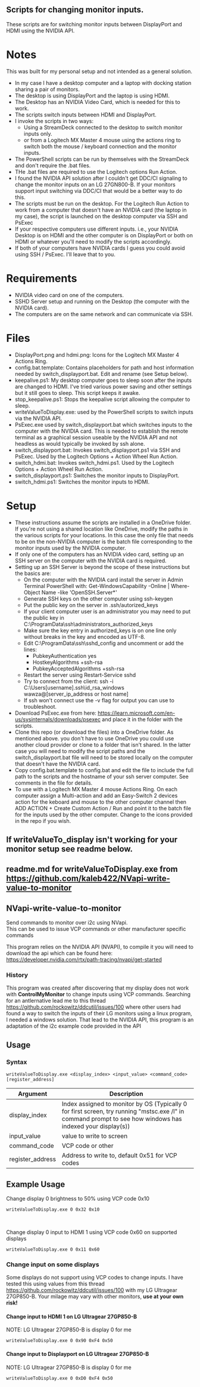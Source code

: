 ## Scripts for changing monitor inputs.

These scripts are for switching monitor inputs between DisplayPort and HDMI using the NVIDIA API.

# Notes

This was built for my personal setup and not intended as a general solution.

* In my case I have a desktop computer and a laptop with docking station sharing a pair of monitors.
* The desktop is using DisplayPort and the laptop is using HDMI.
* The Desktop has an NVIDIA Video Card, which is needed for this to work.
* The scripts switch inputs between HDMI and DisplayPort.
* I invoke the scripts in two ways:
  * Using a StreamDeck connected to the desktop to switch monitor inputs only.
  * or from a Logitech MX Master 4 mouse using the actions ring to switch both the mouse / keyboard connection and the monitor inputs.
* The PowerShell scripts can be run by themselves with the StreamDeck and don't require the .bat files.
* THe .bat files are required to use the Logitech options Run Action.
* I found the NVIDIA API solution after I couldn't get DDC/CI signaling to change the monitor inputs on an LG 27GN800-B. If your monitors support input switching via DDC/CI that would be a better way to do this.
* The scripts must be run on the desktop. For the Logitech Run Action to work from a computer that doesn't have an NVIDIA card (the laptop in my case), the script is launched on the desktop computer via SSH and PsExec
* If your respective computers use different inputs. i.e., your NVIDIA Desktop is on HDMI and the other computer is on DisplayPort or both on HDMI or whatever you'll need to modify the scripts accordingly.
* If both of your computers have NVIDIA cards I guess you could avoid using SSH / PsExec. I'll leave that to you.


# Requirements
* NVIDIA video card on one of the computers.
* SSHD Server setup and running on the Desktop (the computer with the NVIDIA card).
* The computers are on the same network and can communicate via SSH.


# Files
* DisplayPort.png and hdmi.png: Icons for the Logitech MX Master 4 Actions Ring.
* config.bat.template: Contains placeholders for path and host information needed by switch_displayport.bat. Edit and rename (see Setup below).
* keepalive.ps1: My desktop computer goes to sleep soon after the inputs are changed to HDMI. I've tried various power saving and other settings but it still goes to sleep. This script keeps it awake.
* stop_keepalive.ps1: Stops the keepalive script allowing the computer to sleep.
* writeValueToDisplay.exe: used by the PowerShell scripts to switch inputs via the NVIDIA API.
* PsExec.exe used by switch_displayport.bat which switches inputs to the computer with the NVIDIA card. This is needed to establish the remote terminal as a graphical session useable by the NVIDIA API and not headless as would typically be invoked by ssh alone.
* switch_displayport.bat: Invokes switch_displayport.ps1 via SSH and PsExec. Used by the Logitech Options + Action Wheel Run Action.
* switch_hdmi.bat: Invokes switch_hdmi.ps1. Used by the Logitech Options + Action Wheel Run Action.
* switch_displayport.ps1: Switches the monitor inputs to DisplayPort.
* switch_hdmi.ps1: Switches the monitor inputs to HDMI.


# Setup
* These instructions assume the scripts are installed in a OneDrive folder. If you're not using a shared location like OneDrive, modify the paths in the various scripts for your locations. In this case the only file that needs to be on the non-NVIDIA computer is the batch file corresponding to the monitor inputs used by the NVIDIA computer.
* If only one of the computers has an NVIDIA video card, setting up an SSH server on the computer with the NVIDIA card is required.
* Setting up an SSH Server is beyond the scope of these instructions but the basics are:
  * On the computer with the NVIDIA card install the server in Admin Terminal PowerShell with: Get-WindowsCapability -Online | Where-Object Name -like 'OpenSSH.Server*'
  * Generate SSH keys on the other computer using ssh-keygen
  * Put the public key on the server in .ssh/autorized_keys
  * If your client computer user is an administrator you may need to put the public key in C:\ProgramData\ssh\administrators_authorized_keys
  * Make sure the key entry in authorized_keys is on one line only without breaks in the key and encoded as UTF-8.
  * Edit C:\ProgramData\ssh\sshd_config and uncomment or add the lines:
    * PubkeyAuthentication yes
    * HostkeyAlgorithms +ssh-rsa
    * PubkeyAcceptedAlgorithms +ssh-rsa
  * Restart the server using Restart-Service sshd
  * Try to connect from the client: ssh -i C:\Users\[username]\.ssh\id_rsa_windows wawza@[server_ip_address or host name]
  * If ssh won't connect use the -v flag for output you can use to troubleshoot.
* Download PsExec.exe from here: https://learn.microsoft.com/en-us/sysinternals/downloads/psexec and place it in the folder with the scripts.
* Clone this repo (or download the files) into a OneDrive folder. As mentioned above. you don't have to use OneDrive you could use another cloud provider or clone to a folder that isn't shared. In the latter case you will need to modify the script paths and the switch_displayport.bat file will need to be stored locally on the computer that doesn't have the NVIDIA card.
* Copy config.bat.template to config.bat and edit the file to include the full path to the scripts and the hostname of your ssh server computer. See comments in the file for details.
* To use with a Logitech MX Master 4 mouse Actions Ring. On each computer assign a Multi-action and add an Easy-Switch 2 devices action for the keboard and mouse to the other computer channel then ADD ACTION + Create Custom Action / Run and point it to the batch file for the inputs used by the other computer. Change to the icons provided in the repo if you wish.
  
  
  
## If writeValueTo_display isn't working for your monitor setup see readme below.
## readme.md for writeValueToDisplay.exe from https://github.com/kaleb422/NVapi-write-value-to-monitor

## NVapi-write-value-to-monitor
Send commands to monitor over i2c using NVapi. <br>
This can be used to issue VCP commands or other manufacturer specific commands


This program relies on the NVIDIA API (NVAPI), to compile it you will need to download the api which can be found here: <br> https://developer.nvidia.com/rtx/path-tracing/nvapi/get-started

### History 
This program was created after discovering that my display does not work with <b>ControlMyMonitor</b> to change inputs using VCP commands. Searching for an antlernative lead me to this thread https://github.com/rockowitz/ddcutil/issues/100 where other users had found a way to switch the inputs of their LG monitors using a linux program, I needed a windows solution. That lead to the NVIDIA API, this program is an adaptation of the i2c example code provided in the API

## Usage

### Syntax
```
writeValueToDisplay.exe <display_index> <input_value> <command_code> [register_address]
```

| Argument | Description |
| -------- | ----------- |
| display_index | Index assigned to monitor by OS (Typically 0 for first screen, try running "mstsc.exe /l" in command prompt to see how windows has indexed your display(s)) |
| input_value   | value to write to screen |
| command_code  | VCP code or other|
| register_address | Address to write to, default 0x51 for VCP codes |



## Example Usage
Change display 0 brightness to 50% using VCP code 0x10
```
writeValueToDisplay.exe 0 0x32 0x10 
```
<br>

Change display 0 input to HDMI 1 using VCP code 0x60 on supported displays
```
writeValueToDisplay.exe 0 0x11 0x60 
```

### Change input on some displays
Some displays do not support using VCP codes to change inputs. I have tested this using values from this thread https://github.com/rockowitz/ddcutil/issues/100 with my LG Ultragear 27GP850-B. Your milage may vary with other monitors, <b>use at your own risk!</b>

#### Change input to HDMI 1 on LG Ultragear 27GP850-B
NOTE: LG Ultragear 27GP850-B is display 0 for me
```
writeValueToDisplay.exe 0 0x90 0xF4 0x50
```

#### Change input to Displayport on LG Ultragear 27GP850-B
NOTE: LG Ultragear 27GP850-B is display 0 for me
```
writeValueToDisplay.exe 0 0xD0 0xF4 0x50
```
